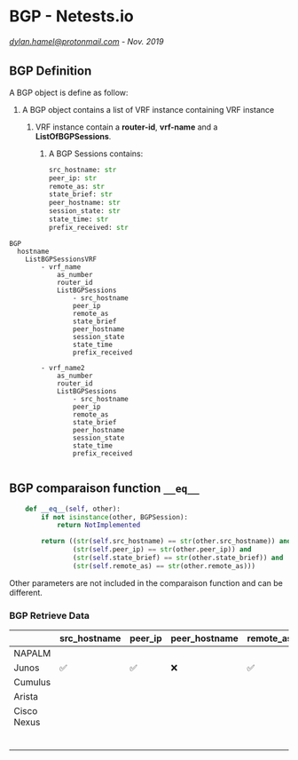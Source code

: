 # BGP - Netests.io
###### <dylan.hamel@protonmail.com> - Nov. 2019



## BGP Definition

A BGP object is define as follow:

1. A BGP object contains a list of VRF instance containing VRF instance

   1. VRF instance contain a **router-id**, **vrf-name** and a **ListOfBGPSessions**.

      1. A BGP Sessions contains:

         ```python
         src_hostname: str
         peer_ip: str
         remote_as: str
         state_brief: str
         peer_hostname: str
         session_state: str
         state_time: str
         prefix_received: str
         ```

```
BGP
  hostname
	ListBGPSessionsVRF
		- vrf_name
			as_number
			router_id
			ListBGPSessions
				- src_hostname
			    peer_ip
    			remote_as
			    state_brief
			    peer_hostname
			    session_state
			    state_time
			    prefix_received
			    
		- vrf_name2
			as_number
			router_id
			ListBGPSessions
				- src_hostname
			    peer_ip
    			remote_as
			    state_brief
			    peer_hostname
			    session_state
			    state_time
			    prefix_received
			
```



## BGP comparaison function `__eq__`

```python
    def __eq__(self, other):
        if not isinstance(other, BGPSession):
            return NotImplemented

        return ((str(self.src_hostname) == str(other.src_hostname)) and
                (str(self.peer_ip) == str(other.peer_ip)) and
                (str(self.state_brief) == str(other.state_brief)) and
                (str(self.remote_as) == str(other.remote_as)))
```

Other parameters are not included in the comparaison function and can be different.



### BGP Retrieve Data

|             | src_hostname       | peer_ip            | peer_hostname | remote_as          | state_brief        | sessions_state     | state_time | prefix_received           |
| ----------- | ------------------ | ------------------ | ------------- | ------------------ | ------------------ | ------------------ | ---------- | ------------------------- |
| NAPALM      |                    |                    |               |                    |                    |                    |            |                           |
| Junos       | :white_check_mark: | :white_check_mark: | :x:           | :white_check_mark: | :white_check_mark: | :white_check_mark: | :x:        | :white_check_mark:  If UP |
| Cumulus     |                    |                    |               |                    |                    |                    |            |                           |
| Arista      |                    |                    |               |                    |                    |                    |            |                           |
| Cisco Nexus |                    |                    |               |                    |                    |                    |            |                           |
|             |                    |                    |               |                    |                    |                    |            |                           |
|             |                    |                    |               |                    |                    |                    |            |                           |
|             |                    |                    |               |                    |                    |                    |            |                           |
|             |                    |                    |               |                    |                    |                    |            |                           |
|             |                    |                    |               |                    |                    |                    |            |                           |
|             |                    |                    |               |                    |                    |                    |            |                           |

